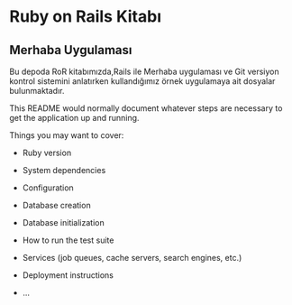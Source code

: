 # Ruby on Rails Kitabı
## Merhaba Uygulaması

Bu depoda RoR kitabımızda,Rails ile Merhaba uygulaması ve Git versiyon kontrol sistemini anlatırken kullandığımız örnek uygulamaya ait dosyalar bulunmaktadır.

This README would normally document whatever steps are necessary to get the
application up and running.

Things you may want to cover:

* Ruby version

* System dependencies

* Configuration

* Database creation

* Database initialization

* How to run the test suite

* Services (job queues, cache servers, search engines, etc.)

* Deployment instructions

* ...
